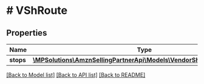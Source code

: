 # # VShRoute

## Properties

Name | Type | Description | Notes
------------ | ------------- | ------------- | -------------
**stops** | [**\MPSolutions\AmznSellingPartnerApi\Models\VendorShipments\VShStop[]**](VShStop.md) |  |

[[Back to Model list]](../../README.md#models) [[Back to API list]](../../README.md#endpoints) [[Back to README]](../../README.md)
